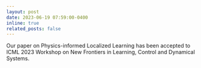 ```yaml
---
layout: post
date: 2023-06-19 07:59:00-0400
inline: true
related_posts: false
---
```


Our paper on Physics-informed Localized Learning has been accepted to ICML 2023 Workshop on New Frontiers in Learning, Control and Dynamical Systems.
